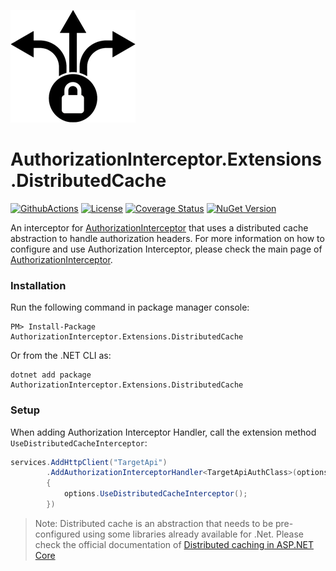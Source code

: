 ![AuthorizationInterceptor Icon](./resources/icon.png)

# AuthorizationInterceptor.Extensions.DistributedCache
[![GithubActions](https://github.com/Adolfok3/AuthorizationInterceptor.Extensions.DistributedCache/actions/workflows/main.yml/badge.svg)](https://github.com/Adolfok3/AuthorizationInterceptor.Extensions.DistributedCache/actions)
[![License](https://img.shields.io/badge/license-MIT-green)](./LICENSE)
[![Coverage Status](https://coveralls.io/repos/github/Adolfok3/AuthorizationInterceptor.Extensions.DistributedCache/badge.svg?branch=main)](https://coveralls.io/github/Adolfok3/AuthorizationInterceptor.Extensions.DistributedCache?branch=main)
[![NuGet Version](https://img.shields.io/nuget/vpre/AuthorizationInterceptor.Extensions.DistributedCache)](https://www.nuget.org/packages/AuthorizationInterceptor.Extensions.DistributedCache)

An interceptor for [AuthorizationInterceptor](https://github.com/Adolfok3/AuthorizationInterceptor) that uses a distributed cache abstraction to handle authorization headers. For more information on how to configure and use Authorization Interceptor, please check the main page of [AuthorizationInterceptor](https://github.com/Adolfok3/AuthorizationInterceptor).

### Installation
Run the following command in package manager console:
```
PM> Install-Package AuthorizationInterceptor.Extensions.DistributedCache
```

Or from the .NET CLI as:
```
dotnet add package AuthorizationInterceptor.Extensions.DistributedCache
```

### Setup
When adding Authorization Interceptor Handler, call the extension method `UseDistributedCacheInterceptor`:
```csharp
services.AddHttpClient("TargetApi")
        .AddAuthorizationInterceptorHandler<TargetApiAuthClass>(options =>
		{
			options.UseDistributedCacheInterceptor();
		})
```

> Note: Distributed cache is an abstraction that needs to be pre-configured using some libraries already available for .Net. Please check the official documentation of [Distributed caching in ASP.NET Core](https://learn.microsoft.com/en-us/aspnet/core/performance/caching/distributed)